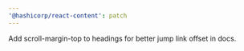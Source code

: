 ```yaml
---
'@hashicorp/react-content': patch
---
```


Add scroll-margin-top to headings for better jump link offset in docs.
